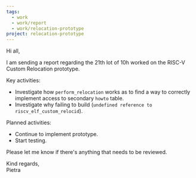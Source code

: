 ```yaml
---
tags:
  - work
  - work/report
  - work/relocation-prototype
project: relocation-prototype
---
```

Hi all,

I am sending a report regarding the 21th lot of 10h worked on the RISC-V Custom
Relocation prototype.

Key activities:
- Investigate how `perform_relocation` works as to find a way to correctly implement access to secondary `howto` table.
- Investigate why failing to build (`undefined reference to riscv_elf_custom_relocid`).

Planned activities:
* Continue to implement prototype.
* Start testing.

Please let me know if there's anything that needs to be reviewed.

Kind regards,  
Pietra